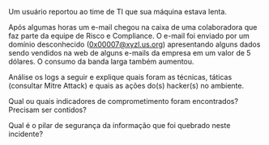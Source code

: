 Um usuário reportou ao time de TI que sua máquina estava lenta. 

Após algumas horas um e-mail chegou na caixa de uma colaboradora que faz parte da equipe de Risco e Compliance. O e-mail foi enviado por um domínio desconhecido (0x00007@xyzl.us.org) apresentando alguns dados sendo vendidos na web de alguns e-mails da empresa em um valor de 5 dólares.
O consumo da banda larga também aumentou. 

Análise os logs a seguir e explique quais foram as técnicas, táticas (consultar Mitre Attack) e quais as ações do(s) hacker(s) no ambiente.

Qual ou quais indicadores de comprometimento foram encontrados? Precisam ser contidos?

Qual é o pilar de segurança da informação que foi quebrado neste incidente?

